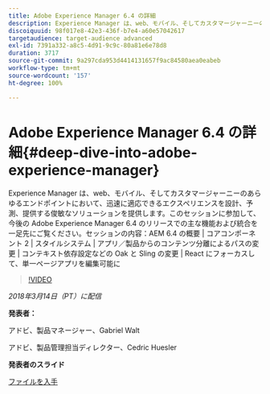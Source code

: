 ```yaml
---
title: Adobe Experience Manager 6.4 の詳細
description: Experience Manager は、web、モバイル、そしてカスタマージャーニーのあらゆるエンドポイントにおいて、迅速に適応できるエクスペリエンスを設計、予測、提供する俊敏なソリューションを提供します。このセッションに参加して、今後の Adobe Experience Manager 6.4 のリリースでの主な機能および統合を一足先にご覧ください。
discoiquuid: 98f017e8-42e3-436f-b7e4-a60e57042617
targetaudience: target-audience advanced
exl-id: 7391a332-a8c5-4d91-9c9c-80a81e6e78d8
duration: 3717
source-git-commit: 9a297cda953d4414131657f9ac84580aea0eabeb
workflow-type: tm+mt
source-wordcount: '157'
ht-degree: 100%

---
```


# Adobe Experience Manager 6.4 の詳細{#deep-dive-into-adobe-experience-manager}

Experience Manager は、web、モバイル、そしてカスタマージャーニーのあらゆるエンドポイントにおいて、迅速に適応できるエクスペリエンスを設計、予測、提供する俊敏なソリューションを提供します。このセッションに参加して、今後の Adobe Experience Manager 6.4 のリリースでの主な機能および統合を一足先にご覧ください。セッションの内容：AEM 6.4 の概要 | コアコンポーネント 2 | スタイルシステム | アプリ／製品からのコンテンツ分離によるパスの変更 | コンテキスト依存設定などの Oak と Sling の変更 | React にフォーカスして、単一ページアプリを編集可能に

>[!VIDEO](https://video.tv.adobe.com/v/21749/?quality=9)

*2018年3月14日（PT）に配信*

**発表者：**

アドビ、製品マネージャー、Gabriel Walt

アドビ、製品管理担当ディレクター、Cedric Huesler

**発表者のスライド**

[ファイルを入手](assets/aem64-developerupdate31418.pdf)

<!--
[Get back to the Overview](https://helpx.adobe.com/experience-manager/kt/eseminars/gems/aem-index.html)
-->

